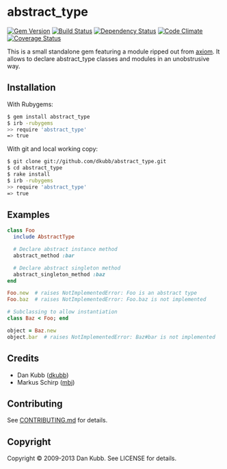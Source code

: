 abstract_type
==============

[![Gem Version](https://badge.fury.io/rb/abstract_type.png)][gem]
[![Build Status](https://secure.travis-ci.org/dkubb/abstract_type.png?branch=master)][travis]
[![Dependency Status](https://gemnasium.com/dkubb/abstract_type.png)][gemnasium]
[![Code Climate](https://codeclimate.com/github/dkubb/abstract_type.png)][codeclimate]
[![Coverage Status](https://coveralls.io/repos/dkubb/abstract_type/badge.png?branch=master)][coveralls]

[gem]: https://rubygems.org/gems/abstract_type
[travis]: https://travis-ci.org/dkubb/abstract_type
[gemnasium]: https://gemnasium.com/dkubb/abstract_type
[codeclimate]: https://codeclimate.com/github/dkubb/abstract_type
[coveralls]: https://coveralls.io/r/dkubb/abstract_type

This is a small standalone gem featuring a module ripped out from [axiom](https://github.com/dkubb/axiom).
It allows to declare abstract_type classes and modules in an unobstrusive way.

Installation
------------

With Rubygems:

```bash
$ gem install abstract_type
$ irb -rubygems
>> require 'abstract_type'
=> true
```

With git and local working copy:

```bash
$ git clone git://github.com/dkubb/abstract_type.git
$ cd abstract_type
$ rake install
$ irb -rubygems
>> require 'abstract_type'
=> true
```

Examples
--------

``` ruby
class Foo
  include AbstractType

  # Declare abstract instance method
  abstract_method :bar

  # Declare abstract singleton method
  abstract_singleton_method :baz
end

Foo.new  # raises NotImplementedError: Foo is an abstract type
Foo.baz  # raises NotImplementedError: Foo.baz is not implemented

# Subclassing to allow instantiation
class Baz < Foo; end

object = Baz.new
object.bar  # raises NotImplementedError: Baz#bar is not implemented

```

Credits
-------

* Dan Kubb ([dkubb](https://github.com/dkubb))
* Markus Schirp ([mbj](https://github.com/mbj))

Contributing
------------

See [CONTRIBUTING.md](CONTRIBUTING.md) for details.

Copyright
---------

Copyright &copy; 2009-2013 Dan Kubb. See LICENSE for details.
